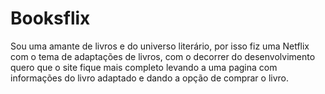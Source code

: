 # Booksflix
Sou uma amante de livros e do universo literário, por isso fiz uma Netflix com o tema de adaptações de livros, com o decorrer do desenvolvimento quero que o site fique mais completo levando a uma pagina com informações do livro adaptado e dando a opção de comprar o livro.
